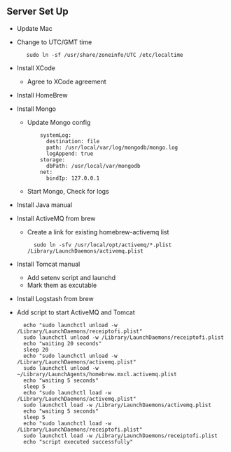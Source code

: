 ## Server Set Up 

- Update Mac
- Change to UTC/GMT time 

         sudo ln -sf /usr/share/zoneinfo/UTC /etc/localtime
         
- Install XCode
  - Agree to XCode agreement
- Install HomeBrew
- Install Mongo
  - Update Mongo config
  
        	systemLog:
        	  destination: file
        	  path: /usr/local/var/log/mongodb/mongo.log
        	  logAppend: true
        	storage:
        	  dbPath: /usr/local/var/mongodb
        	net:
        	  bindIp: 127.0.0.1

  - Start Mongo, Check for logs 
- Install Java manual
- Install ActiveMQ from brew
  - Create a link for existing homebrew-activemq list 
  
          sudo ln -sfv /usr/local/opt/activemq/*.plist /Library/LaunchDaemons/activemq.plist

- Install Tomcat manual
  - Add setenv script and launchd
  - Mark them as excutable
- Install Logstash from brew
- Add script to start ActiveMQ and Tomcat

        echo "sudo launchctl unload -w /Library/LaunchDaemons/receiptofi.plist"
        sudo launchctl unload -w /Library/LaunchDaemons/receiptofi.plist
        echo "waiting 20 seconds"
        sleep 20
        echo "sudo launchctl unload -w /Library/LaunchDaemons/activemq.plist"
        sudo launchctl unload -w ~/Library/LaunchAgents/homebrew.mxcl.activemq.plist
        echo "waiting 5 seconds"
        sleep 5
        echo "sudo launchctl load -w /Library/LaunchDaemons/activemq.plist"
        sudo launchctl load -w /Library/LaunchDaemons/activemq.plist 
        echo "waiting 5 seconds"
        sleep 5
        echo "sudo launchctl load -w /Library/LaunchDaemons/receiptofi.plist"
        sudo launchctl load -w /Library/LaunchDaemons/receiptofi.plist
        echo "script executed successfully"
